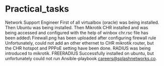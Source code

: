 # Practical_tasks
Network Support Engineer
First of all virtualbox (oracle) was being installed.
Then Ubuntu was being installed.
Then Mikrotik CHR installed and was being accessed and configured with the help of winbox chr.rsc file has been added\\
Firewall.png has been uploaded after configuring firewall rule
Unfortunately, could not add an other ethernet to CHR mikrotik router, but the CHR hotspot and PPPoE setting have been done.
RADIUS was being introduced to mikrotik.
FREERADIUS Successfully installed on ubuntu, but unfortunately could not run Ansible-playbook
careers@splashnetworks.co.
